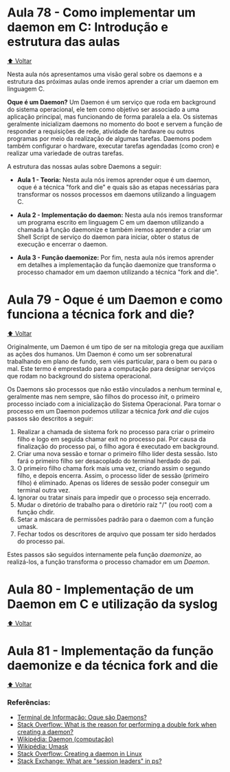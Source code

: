 # Aula 78 - Como implementar um daemon em C: Introdução e estrutura das aulas

[:arrow_up: Voltar](https://github.com/Geofisicando/C-orientado-a-testes#%C3%ADndice)

Nesta aula nós apresentamos uma visão geral sobre os daemons e a estrutura das próximas aulas onde iremos aprender a criar um daemon em linguagem C.

**Oque é um Daemon?** Um Daemon é um serviço que roda em background do sistema operacional, ele tem como objetivo ser associado a uma aplicação principal, mas funcionando de forma paralela a ela. Os sistemas geralmente inicializam daemons no momento do boot e servem a função de responder a requisições de rede, atividade de hardware ou outros programas por meio da realização de algumas tarefas. Daemons podem também configurar o hardware, executar tarefas agendadas (como cron) e realizar uma variedade de outras tarefas.

A estrutura das nossas aulas sobre Daemons a seguir:

* **Aula 1 - Teoria:** Nesta aula nós iremos aprender oque é um daemon, oque é a técnica "fork and die" e quais são as etapas necessárias para transformar os nossos processos em daemons utilizando a linguagem C.

* **Aula 2 - Implementação do daemon:** Nesta aula nós iremos transformar um programa escrito em linguagem C em um daemon utilizando a chamada à função daemonize e também iremos aprender a criar um Shell Script de serviço do daemon para iniciar, obter o status de execução e encerrar o daemon.

* **Aula 3 - Função daemonize:** Por fim, nesta aula nós iremos aprender em detalhes a implementação da função daemonize que transforma o processo chamador em um daemon utilizando a técnica "fork and die".

# Aula 79 - Oque é um Daemon e como funciona a técnica fork and die?

[:arrow_up: Voltar](https://github.com/Geofisicando/C-orientado-a-testes#%C3%ADndice)

Originalmente, um Daemon é um tipo de ser na mitologia grega que auxiliam as ações dos humanos.
Um Daemon é como um ser sobrenatural trabalhando em plano de fundo, sem viés particular, para o bem ou para o mal.
Este termo é emprestado para a computação para designar serviços que rodam no background do sistema operacional.

Os Daemons são processos que não estão vinculados a nenhum terminal e, geralmente mas nem sempre, são filhos do processo _init_, o primeiro processo
inciado com a inicialização do Sistema Operacional. Para tornar o processo em um Daemon podemos utilizar a técnica _fork and die_ cujos passos são descritos
a seguir:

1. Realizar a chamada de sistema fork no processo para criar o primeiro filho e logo em seguida chamar exit no processo pai. Por causa da finalização do processo pai, o filho agora é executado em background.
2.  Criar uma nova sessão e tornar o primeiro filho líder desta sessão. Isto fará o primeiro filho ser desacoplado do terminal herdado do pai.
3.  O primeiro filho chama fork mais uma vez, criando assim o segundo filho, e depois encerra. Assim, o processo líder de sessão (primeiro filho) é eliminado. Apenas os líderes de sessão poder conseguir um terminal outra vez.
4.  Ignorar ou tratar sinais para impedir que o processo seja encerrado.
5.  Mudar o diretório de trabalho para o diretório raíz "/" (ou root) com a função chdir.
6.  Setar a máscara de permissões padrão para o daemon com a função umask.
7.  Fechar todos os descritores de arquivo que possam ter sido herdados do processo pai.

Estes passos são seguidos internamente pela função _daemonize_, ao realizá-los, a função transforma o processo chamador em um _Daemon_.

# Aula 80 - Implementação de um Daemon em C e utilização da syslog

[:arrow_up: Voltar](https://github.com/Geofisicando/C-orientado-a-testes#%C3%ADndice)

# Aula 81 - Implementação da função daemonize e da técnica fork and die

[:arrow_up: Voltar](https://github.com/Geofisicando/C-orientado-a-testes#%C3%ADndice)

### Referências:

* [Terminal de Informação: Oque são Daemons?](https://terminaldeinformacao.com/2020/07/21/o-que-sao-daemons/)
* [Stack Overflow: What is the reason for performing a double fork when creating a daemon?](https://stackoverflow.com/questions/881388/what-is-the-reason-for-performing-a-double-fork-when-creating-a-daemon)
* [Wikipédia: Daemon (computação)](https://pt.wikipedia.org/wiki/Daemon_(computa%C3%A7%C3%A3o))
* [Wikipédia: Umask](https://pt.wikipedia.org/wiki/Umask)
* [Stack Overflow: Creating a daemon in Linux](https://stackoverflow.com/questions/17954432/creating-a-daemon-in-linux/17955149#17955149)
* [Stack Exchange: What are "session leaders" in ps?](https://unix.stackexchange.com/questions/18166/what-are-session-leaders-in-ps)
